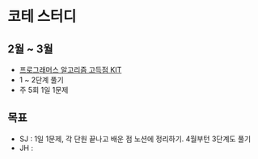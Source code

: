 # 코테 스터디

## 2월 ~ 3월 
- [프로그래머스 알고리즘 고득점 KIT](https://school.programmers.co.kr/learn/challenges?tab=algorithm_practice_kit)
- 1 ~ 2단계 풀기
- 주 5회 1일 1문제

## 목표
- SJ : 1일 1문제, 각 단원 끝나고 배운 점 노션에 정리하기. 4월부턴 3단계도 풀기
- JH : 
